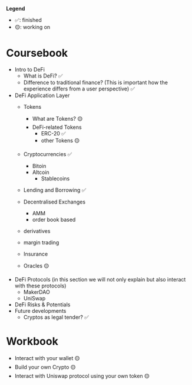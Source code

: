 **Legend**    
- ✅: finished   
- 🟡: working on  


# Coursebook
- Intro to DeFi
    - What is DeFi? ✅
    - Difference to traditional finance? (This is important how the experience differs from a user perspective) ✅
- DeFi  Application Layer
    - Tokens
        - What are Tokens? 🟡
        - DeFi-related Tokens
            - ERC-20 ✅
            - other Tokens 🟡
    - Cryptocurrencies ✅
        - Bitoin
        - Altcoin
            - Stablecoins
        
    - Lending and Borrowing ✅
    - Decentralised Exchanges
        - AMM
        - order book based
    - derivatives
    - margin trading
    - Insurance
    - Oracles 🟡
- DeFi Protocols (in this section we will not only explain but also interact with these protocols)
    - MakerDAO
    - UniSwap
- DeFi Risks & Potentials
- Future developments
    - Cryptos as legal tender? ✅

# Workbook
- Interact with your wallet 🟡 
- Build your own Crypto 🟡 
- Interact with Uniswap protocol using your own token 🟡 